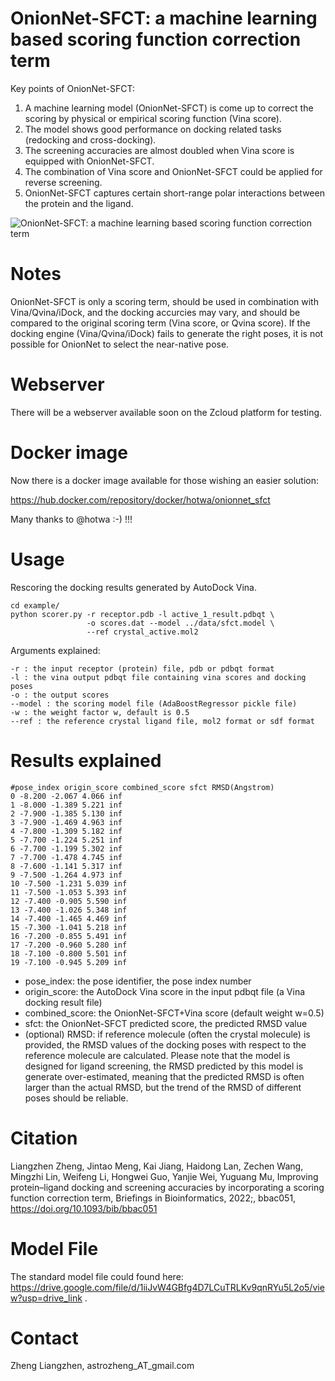 # OnionNet-SFCT: a machine learning based scoring function correction term

Key points of OnionNet-SFCT:
1. A machine learning model (OnionNet-SFCT) is come up to correct the scoring by physical or empirical scoring function (Vina score).
2. The model shows good performance on docking related tasks (redocking and cross-docking).
3. The screening accuracies are almost doubled when Vina score is equipped with OnionNet-SFCT.
4. The combination of Vina score and OnionNet-SFCT could be applied for reverse screening.
5. OnionNet-SFCT captures certain short-range polar interactions between the protein and the ligand.

<img src="./data/toc.png" alt="OnionNet-SFCT: a machine learning based scoring function correction term">

# Notes
OnionNet-SFCT is only a scoring term, should be used in combination with Vina/Qvina/iDock, and the docking accurcies may vary, and should be compared to the original scoring term (Vina score, or Qvina score). 
If the docking engine (Vina/Qvina/iDock) fails to generate the right poses, it is not possible for OnionNet to select the near-native pose. 

# Webserver
There will be a webserver available soon on the Zcloud platform for testing.
    
# Docker image
Now there is a docker image available for those wishing an easier solution:

https://hub.docker.com/repository/docker/hotwa/onionnet_sfct

Many thanks to @hotwa :-) !!!

# Usage
Rescoring the docking results generated by AutoDock Vina.

    cd example/
    python scorer.py -r receptor.pdb -l active_1_result.pdbqt \
                     -o scores.dat --model ../data/sfct.model \
                     --ref crystal_active.mol2
                   

Arguments explained:

    -r : the input receptor (protein) file, pdb or pdbqt format
    -l : the vina output pdbqt file containing vina scores and docking poses
    -o : the output scores
    --model : the scoring model file (AdaBoostRegressor pickle file)
    -w : the weight factor w, default is 0.5
    --ref : the reference crystal ligand file, mol2 format or sdf format

# Results explained

    #pose_index origin_score combined_score sfct RMSD(Angstrom)
    0 -8.200 -2.067 4.066 inf
    1 -8.000 -1.389 5.221 inf
    2 -7.900 -1.385 5.130 inf
    3 -7.900 -1.469 4.963 inf
    4 -7.800 -1.309 5.182 inf
    5 -7.700 -1.224 5.251 inf
    6 -7.700 -1.199 5.302 inf
    7 -7.700 -1.478 4.745 inf
    8 -7.600 -1.141 5.317 inf
    9 -7.500 -1.264 4.973 inf
    10 -7.500 -1.231 5.039 inf
    11 -7.500 -1.053 5.393 inf
    12 -7.400 -0.905 5.590 inf
    13 -7.400 -1.026 5.348 inf
    14 -7.400 -1.465 4.469 inf
    15 -7.300 -1.041 5.218 inf
    16 -7.200 -0.855 5.491 inf
    17 -7.200 -0.960 5.280 inf
    18 -7.100 -0.800 5.501 inf
    19 -7.100 -0.945 5.209 inf

* pose_index: the pose identifier, the pose index number
* origin_score: the AutoDock Vina score in the input pdbqt file (a Vina docking result file)
* combined_score: the OnionNet-SFCT+Vina score (default weight w=0.5)
* sfct: the OnionNet-SFCT predicted score, the predicted RMSD value
* (optional) RMSD: if reference molecule (often the crystal molecule) is provided, the RMSD values of the docking poses with
      respect to the reference molecule are calculated. Please note that the model is designed for ligand screening, the RMSD predicted
by this model is generate over-estimated, meaning that the predicted RMSD is often larger than the actual RMSD, but the trend of the RMSD
of different poses should be reliable.

# Citation
Liangzhen Zheng, Jintao Meng, Kai Jiang, Haidong Lan, Zechen Wang, Mingzhi Lin, Weifeng Li, Hongwei Guo, Yanjie Wei, Yuguang Mu, Improving protein–ligand docking and screening accuracies by incorporating a scoring function correction term, Briefings in Bioinformatics, 2022;, bbac051, https://doi.org/10.1093/bib/bbac051

# Model File
The standard model file could found here: https://drive.google.com/file/d/1iiJvW4GBfg4D7LCuTRLKv9qnRYu5L2o5/view?usp=drive_link .

# Contact
Zheng Liangzhen, astrozheng_AT_gmail.com

